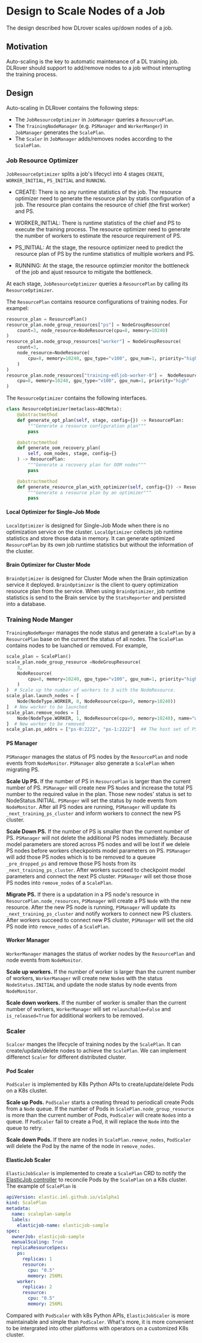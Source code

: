 # Design to Scale Nodes of a Job

The design described how DLrover scales up/down nodes of a job.

## Motivation

Auto-scaling is the key to automatic maintenance of a DL training job.
DLRover should support to add/remove nodes to a job without interrupting
the training process.

## Design

Auto-scaling in DLRover contains the following steps:
- The `JobResourceOptimizer` in `JobManager` queries a `ResourcePlan`.
- The `TrainingNodeManager` (e.g. `PSManager` and `WorkerManger`)
in `JobManager` generates the `ScalePlan`.
- The `Scaler` in `JobManager` adds/removes nodes according to
 the `ScalePlan`.

### Job Resource Optimizer

`JobResourceOptimizer` splits  a job's lifecycl into
4 stages `CREATE`, `WORKER_INITIAL`, `PS_INITIAL` and `RUNNING`.

- CREATE: There is no any runtime statistics of the job. The resource
optimizer need to generate the resource plan by statis configuration
of a job. The resource plan contains the resource of chief (the first
worker) and PS.

- WORKER_INITIAL: There is runtime statistics of the chief and PS
to execute the training process. The resource optimizer need to
generate the number of workers to estimate the resource requirement
of PS.

- PS_INITIAL: At the stage, the resource optimizer need to predict
the resource plan of PS by the runtime statistics of multiple workers
and PS.

- RUNNING: At the stage, the resource optimzier monitor the bottleneck
of the job and ajust resource to mitigate the bottleneck.

At each stage, `JobResourceOptimizer` queries a `ResourcePlan` by calling its
`ResourceOptimizer`. 

The `ResourcePlan` contains resource configurations of training nodes. For
exampel:

```Python
resource_plan = ResourcePlan()
resource_plan.node_group_resources["ps"] = NodeGroupResource(
    count=3, node_resource=NodeResource(cpu=8, memory=10240)
)
resource_plan.node_group_resources["worker"] = NodeGroupResource(
    count=3,
    node_resource=NodeResource(
        cpu=8, memory=10240, gpu_type="v100", gpu_num=1, priority="high"
    )
)
resource_plan.node_resources["training-edljob-worker-0"] =  NodeResource(
    cpu=8, memory=10240, gpu_type="v100", gpu_num=1, priority="high"
)
```

The `ResourceOptimizer` contains the following interfaces.

```Python
class ResourceOptimizer(metaclass=ABCMeta):
    @abstractmethod
    def generate_opt_plan(self, stage, config={}) -> ResourcePlan:
        """Generate a resource configuration plan"""
        pass

    @abstractmethod
    def generate_oom_recovery_plan(
        self, oom_nodes, stage, config={}
    ) -> ResourcePlan:
        """Generate a recovery plan for OOM nodes"""
        pass

    @abstractmethod
    def generate_resource_plan_with_optimizer(self, config={}) -> ResourcePlan:
        """Generate a resource plan by an optimizer"""
        pass
```

#### Local Optimizer for Single-Job Mode

`LocalOptimizer` is designed for Single-Job Mode when there is no optimization
service on the cluster. `LocalOptimizer` collects job runtime statistics and
store those data in memory. It can generate optimized `ResourcePlan` by
its own job runtime statistics but without the information of the cluster.

#### Brain Optimizer for Cluster Mode

`BrainOptimizer` is designed for Cluster Mode when the Brain optimization service
it deployed. `BrainOptimizer` is the client to query optimization resource plan
from the service. When using `BrainOptimizer`, job runtime statistics is
send to the Brain service by the `StatsReporter` and persisted into a database.

### Training Node Manger

`TrainingNodeManger` manages the node status and generate a `ScalePlan` by
a `ResourcePlan` base on the current the status of all nodes. The `ScalePlan`
contains nodes to be luanched or removed. For example,

```Python
scale_plan = ScalePlan()
scale_plan.node_group_resource =NodeGroupResource(
    3, 
    NodeResource(
        cpu=8, memory=10240, gpu_type="v100", gpu_num=1, priority="high"
    )
)  # Scale up the number of workers to 3 with the NodeResource.
scale_plan.launch_nodes = [
    Node(NodeType.WORKER, 0, NodeResource(cpu=9, memory=10240))
]  # New worker to be launched
scale_plan.remove_nodes = [
    Node(NodeType.WORKER, 1, NodeResource(cpu=9, memory=10240), name="worker-0")
]  # New worker to be removed
scale_plan.ps_addrs = ["ps-0:2222", "ps-1:2222"]  ## The host set of PS nodes.

```

#### PS Manager

`PSManager` manages the status of PS nodes by the `ResourcePlan`
and node events from `NodeMonitor`. `PSManager` also generate
a `ScalePlan` when migrating PS.

**Scale Up PS.**
If the number of PS in `ResourcePlan` is larger than the current number
of PS. `PSManager` will create new PS `Node`s and increase the total PS
number to the required value in the plan.
Those new nodes' status is set to NodeStatus.INITIAL. `PSManger` will set the status
by node events from `NodeMonitor`. After all PS nodes are running, `PSManager`
will update its `_next_training_ps_cluster` and inform workers to connect the
new PS cluster.

**Scale Down PS.**
If the number of PS is smaller than the current number of PS. `PSManager` will
not delete the additional PS nodes immediately. Because model parameters are
stored across PS nodes and will be lost if we delele PS nodes before
workers checkpoints model parameters on PS.
`PSManager` will  add those PS nodes which is to be removed 
to a queuee `_pre_dropped_ps` and remove those PS hosts from 
its `_next_training_ps_cluster`. After workers succeed to checkpoint model parameters
and connect the next PS cluster. `PSManager` will set those those PS nodes into `remove_nodes`
of a `ScalePlan`.

**Migrate PS.**
If there is a updatation in a PS node's resource in `ResourcePlan.node_resources`, 
`PSManager` will create a PS `Node` with the new resource. 
After the new PS node is running, `PSManager`
will update its `_next_training_ps_cluster` and notify
workers to connect new PS clusters. After workers succeed to connect new PS
cluster, `PSManager` will set the old PS node into `remove_nodes`
of a `ScalePlan`.

#### Worker Manager

`WorkerManager` manages the status of worker nodes by the `ResourcePlan`
and node events from `NodeMonitor`.

**Scale up workers.**
If the number of worker is larger than the current number of workers,
`WorkerManager` will create new `Node`s with the status `NodeStatus.INITIAL`
and update the node status by node events from `NodeMonitor`.

**Scale down workers.**
If the number of worker is smaller than the current number of workers,
`WorkerManager` will set `relaunchable=False` and `is_released=True`
for additional workers to be removed.

### Scaler

`Scalcer` manges the lifecycle of training nodes by the `ScalePlan`. It can
create/update/delete nodes to achieve the `ScalePlan`. We can implement
differenct `Scaler` for different distributed cluster.

#### Pod Scaler 
`PodScaler` is implemented by K8s Python APIs to create/update/delete Pods
on a K8s cluster.

**Scale up Pods.**
`PodScaler` starts a creating thread to periodicall create Pods from a `Node` queue.
If the number of Pods in `ScalePlan.node_group_resource` is
more than the current number of Pods, `PodScaler`
will create `Node`s into a queue. If `PodScaler` fail to create a Pod, it
will replace the `Node` into the queue to retry.

**Scale down Pods.** If there are nodes in `ScalePlan.remove_nodes`, `PodScaler` will delete the Pod
by the name of the node in `remove_nodes`.

#### ElasticJob Scaler
`ElasticJobScaler` is implemented to create a `ScalePlan` CRD to notify the
[ElasticJob controller](docs/design/elastic-training-operator.md) to
reconcile Pods by the `ScalePlan` on a K8s cluster. The example of `ScalePlan` is

```yaml
apiVersion: elastic.iml.github.io/v1alpha1
kind: ScalePlan
metadata:
  name: scaleplan-sample
  labels:
    elasticjob-name: elasticjob-sample
spec:
  ownerJob: elasticjob-sample
  manualScaling: True
  replicaResourceSpecs:
    ps:
      replicas: 1
      resource:
        cpu: "0.5"
        memory: 256Mi
    worker:
      replicas: 2
      resource:
        cpu: "0.5"
        memory: 256Mi
```

Compared with `PodScaler` with k8s Python APIs, `ElasticJobScaler` is
more maintainable and simple than `PodScaler`. What's more, it is
more convenient to be intergrated into other platforms with operators
on a customized K8s cluster.
